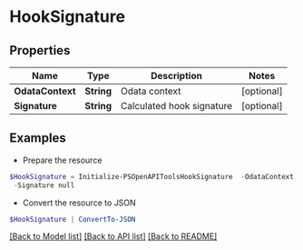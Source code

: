 # HookSignature
## Properties

Name | Type | Description | Notes
------------ | ------------- | ------------- | -------------
**OdataContext** | **String** | Odata context | [optional] 
**Signature** | **String** | Calculated hook signature | [optional] 

## Examples

- Prepare the resource
```powershell
$HookSignature = Initialize-PSOpenAPIToolsHookSignature  -OdataContext null `
 -Signature null
```

- Convert the resource to JSON
```powershell
$HookSignature | ConvertTo-JSON
```

[[Back to Model list]](../README.md#documentation-for-models) [[Back to API list]](../README.md#documentation-for-api-endpoints) [[Back to README]](../README.md)

